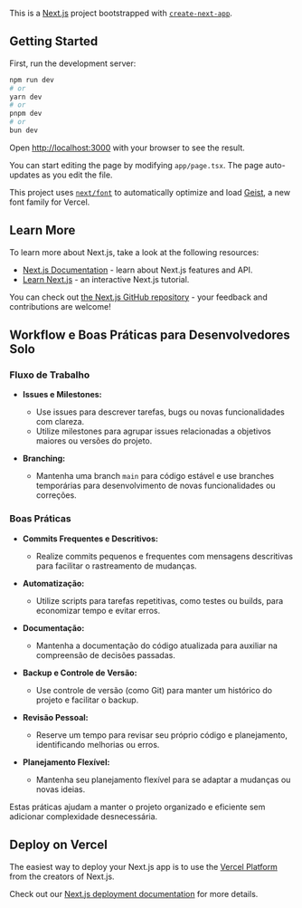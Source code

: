 This is a [Next.js](https://nextjs.org) project bootstrapped with [`create-next-app`](https://nextjs.org/docs/app/api-reference/cli/create-next-app).

## Getting Started

First, run the development server:

```bash
npm run dev
# or
yarn dev
# or
pnpm dev
# or
bun dev
```

Open [http://localhost:3000](http://localhost:3000) with your browser to see the result.

You can start editing the page by modifying `app/page.tsx`. The page auto-updates as you edit the file.

This project uses [`next/font`](https://nextjs.org/docs/app/building-your-application/optimizing/fonts) to automatically optimize and load [Geist](https://vercel.com/font), a new font family for Vercel.

## Learn More

To learn more about Next.js, take a look at the following resources:

- [Next.js Documentation](https://nextjs.org/docs) - learn about Next.js features and API.
- [Learn Next.js](https://nextjs.org/learn) - an interactive Next.js tutorial.

You can check out [the Next.js GitHub repository](https://github.com/vercel/next.js) - your feedback and contributions are welcome!

## Workflow e Boas Práticas para Desenvolvedores Solo

### Fluxo de Trabalho

- **Issues e Milestones:**
  - Use issues para descrever tarefas, bugs ou novas funcionalidades com clareza.
  - Utilize milestones para agrupar issues relacionadas a objetivos maiores ou versões do projeto.

- **Branching:**
  - Mantenha uma branch `main` para código estável e use branches temporárias para desenvolvimento de novas funcionalidades ou correções.

### Boas Práticas

- **Commits Frequentes e Descritivos:**
  - Realize commits pequenos e frequentes com mensagens descritivas para facilitar o rastreamento de mudanças.

- **Automatização:**
  - Utilize scripts para tarefas repetitivas, como testes ou builds, para economizar tempo e evitar erros.

- **Documentação:**
  - Mantenha a documentação do código atualizada para auxiliar na compreensão de decisões passadas.

- **Backup e Controle de Versão:**
  - Use controle de versão (como Git) para manter um histórico do projeto e facilitar o backup.

- **Revisão Pessoal:**
  - Reserve um tempo para revisar seu próprio código e planejamento, identificando melhorias ou erros.

- **Planejamento Flexível:**
  - Mantenha seu planejamento flexível para se adaptar a mudanças ou novas ideias.

Estas práticas ajudam a manter o projeto organizado e eficiente sem adicionar complexidade desnecessária.

## Deploy on Vercel

The easiest way to deploy your Next.js app is to use the [Vercel Platform](https://vercel.com/new?utm_medium=default-template&filter=next.js&utm_source=create-next-app&utm_campaign=create-next-app-readme) from the creators of Next.js.

Check out our [Next.js deployment documentation](https://nextjs.org/docs/app/building-your-application/deploying) for more details.
